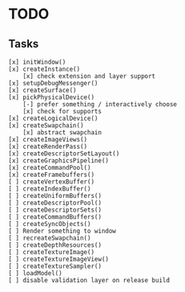 # TODO
## Tasks
    [x] initWindow()
    [x] createInstance()
        [x] check extension and layer support
    [x] setupDebugMessenger()
    [x] createSurface()
    [x] pickPhysicalDevice()
        [-] prefer something / interactively choose
        [x] check for supports
    [x] createLogicalDevice()
    [x] createSwapchain()
        [x] abstract swapchain
    [x] createImageViews()
    [x] createRenderPass()
    [x] createDescriptorSetLayout()
    [x] createGraphicsPipeline()
    [x] createCommandPool()
    [x] createFramebuffers()
    [ ] createVertexBuffer()
    [ ] createIndexBuffer()
    [ ] createUniformBuffers()
    [ ] createDescriptorPool()
    [ ] createDescriptorSets()
    [ ] createCommandBuffers()
    [ ] createSyncObjects()
    [ ] Render something to window
    [ ] recreateSwapchain()
    [ ] createDepthResources()
    [ ] createTextureImage()
    [ ] createTextureImageView()
    [ ] createTextureSampler()
    [ ] loadModel()
    [ ] disable validation layer on release build
